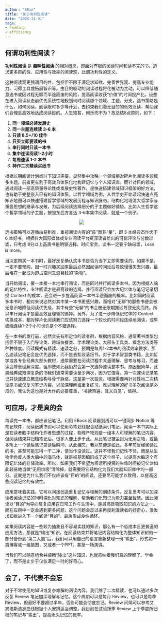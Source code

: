 ```yaml
---
author: "k8in"
title: "关于功利性阅读"
date: "2024-11-01"
tags: 
- reading
- efficiency
---
```


## 何谓功利性阅读？

**功利性阅读** 是 **趣味性阅读** 的相对概念，即面对有限的阅读时间和读不完的书，追求更多目的性、应用性与效率的阅读观，此谓功利性的定义。

这种阅读观更强调目的性，包括但不限于满足求知欲、完善世界观、提高专业能力、习得工具或拓展智识等。由目的驱动的阅读过程将化被动为主动，可以降低随意选书或因过程无聊而半途而废的风险，提高阅读收获“价值”的时间投产比。设想在进入阅读状态前优先系统性地规划何时阅读哪个领域、主题、分支，选书策略是什么，如何阅读，阅读限时多少等计划，去约束我们漫无目的的低效泛读，帮助我们合理且高效地达成阅读目的。人生短暂，何乐而不为？故总结8点原则，如下：

1. __同一领域必读发展史__
2. __同一主题连续读 3-6 本__
3. __只读 8.5+/10 佳作__
4. __只买立即要读的书__
5. __串行同时只读一本书__
6. __集中连读阅读1-2小时__
7. __每周速读 1-2 本书__
8. __神作二次精读买纸书__

根据长期阅读计划或时下知识需要，显然集中攻略一个领域相对碎片化阅读多领域多主题，前者更有利于高效且体系化地构建记忆与个人知识库。而针对目的领域，通过阅读一部高质量导论性或发展史性著作，是快速搭建领域知识框架的好方法，也有助于完整嵌入已有的知识体系。以哲学领域为例，从哲学史开始读起快速点亮知识地图可以快速搭建哲学领域的发展历程与知识脉络，结构化地理清大哲学家与重要思想的继承与发散，为后续阅读选择细分的子主题做好铺垫。比如人生哲学这个哲学领域的子主题，按照东西方各选 3-6本集中阅读，就是一个例子。

<div align="center">
<img src=/2024/library.jpg/>
</div>

选书策略可以遵循由易到难，重视阅读内容的“质”而非“量”，即 3 本经典杰作优于 6 本好书。根据各大国际媒体或专业阅读平台资深读者给出的可信评论与分数过滤，只考虑 8分以上高质书是明智选择。时间宝贵，读书一定要宁缺毋滥，Less is more。

当决定购买一本书时，最好反复确认这本书是否为当下立即需要读的。如果不是，一定不要预购。因一时兴趣买回来最后必然因阅读时间延后导致慢慢失去兴趣，最后堆在一起成为即占空间又浪费钱的“杂物”。

当开始阅读，要一本接一本地串行阅读，而是同时并行阅读多本书。因为根据人脑的记忆特性，专注阅读才是最高效的选择。并行阅读只会加大记忆体与笔记记录切换 Context 的成本，还会进一步提高阅读一本书半途而废的概率。比如同时阅读多本书时，相对来说必然对其中某一本书更感兴趣，而相对“无聊”的那些书便会被无意识地降低阅读优先级，其中有些“无聊”的书会被无限期推迟导致无疾而终。所以串行阅读才是最高效且理智的选择。另外，为了进一步降低记忆体的 Context 切换成本，相对碎片化阅读我们应该努力选择一个较长的时间段连续地阅读，或早或晚连续1-2个小时也许是个不错选择。

在一本书的发行前，必然会先有所定位的读者群，根据内容风格，通常著书类型包括但不限于入门导论类、跨域快餐类、学术理论类、大部头工具类、概念方法类等种种维度。阅读模式有精读、速读之分，预期是每周1-2本书的阅读效率要求，那么速读记笔记会是优先选择，而不是去扣段落细节。对于学术智慧类书籍，比如哲学或各专业经典大部头教材，通常需要在阅读过程中大量理解、思考与练习，而速读会降低理解深度。但即使如此我仍然会第一次选择速读整本书。原因很简单，此类经典或艰深复杂的书我们通常需要读至少两次，因为它值得。第一次速读记录笔记并快速建立概念结构与骨干脉络，这是第一次投资。根据需要再针对性地二次精读原书或仅复习笔记内容，以加深理解或重复练习。难以理解的好书多次阅读是必须的，我认为这也是对大作的必要尊重，“书读百遍，其义自见”，值得。

## 可应用，才是真的会

每读完一本书，都应该记笔记。利用 EBook 阅读器划线可以一键同步 Notion 等笔记软件，阅读纸质书则可以使用彩笔划线配合贴纸索引笔记。阅读一本书实际上是在读者脑中结构化作者思想的过程，物理产物则是一组本人可理解的笔记内容。但阅读结束并归档笔记后，很多人便止步于此。从此笔记被尘封为无用之物，或最多附上一个读后感记录读后瞬间，从此相忘。我以前便是如此，多年前曾经阅读过的书，甚至可能忘得一干二净，便当作没读过。这并不怪我们记性不佳，而是从生物学角度人类大脑中的海马体，就是被基因编码成了这个样子，以提高大脑这个有限记忆体的存储效率。所以，如果我们不希望为阅读所投资的生命时间被记忆体如此轻易地当做“无用垃圾”清除掉，就需要将它结构化为我们大脑知识库中的一部分。这就是为什么我们不仅应该有“目的”的阅读，还要尽可能学以致用，以提高这些阅读记忆的有效性。
 
应用意味着实践，它可以间接创造重复记忆与理解的训练条件，反复思考可以加深读者阅读记忆的同时深化对知识的理解，帮助我们化知识为能力甚至智慧。因此阅读以“目的”为导向反复应用在日常工作与生活中，是最高效吸取知识的方法之一。而在应用中一定会遇到更多问题，这个问题会反过来再度刺激读者的好奇心，激发求知欲进入下一个阅读“目的”，最后形成良性循环。

如果阅读内容是一些较为抽象且不容易实践的知识，那么有一个低成本且更普遍的应用方法，那就是“输出”知识。在阅读结束并将笔记内容结构化为整体知识树的一部分备份到“第二大脑”后，我们可以用自己的语言重新整理一份“输出”，形式如一篇博客或一组脑图，又或者一个PPT，甚至一场演讲。

当我们可以随意组合并顺畅“输出”这些知识，也就意味着我们真的理解了、学会了，而不是止步于仅仅满足一时的好奇心。

## 会了，不代表不会忘

对于不常使用的知识或复杂难解的阅读内容，我们除了二次精读，也可以通过多次反复 Review 笔记加深理解与记忆。这个周期可以是每月 Review，也可以是每季 Review，但最好不要超过半年，否则可能会彻底忘记。Review 间隔可以参考艾宾浩斯遗忘曲线根据个人安排适当调整，我目前在试验按季 Review 上个季度所归档的笔记与“输出”，提高永久记忆的概率。